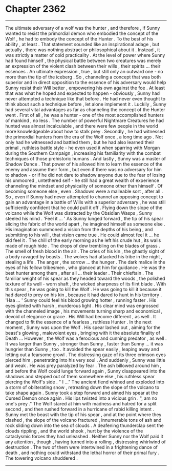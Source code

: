 
# Chapter 2362


---

The ultimate adversary of a wolf was the hunter , and therefore , if Sunny wanted to resist the primordial demon who embodied the concept of the Wolf , he had to embody the concept of the Hunter .
To the best of his ability , at least .
That statement sounded like an inspirational adage , but actually , there was nothing abstract or philosophical about it . Instead , it was strictly a matter of cold practicality . At the level of power where Sunny had found himself , the physical battle between two creatures was merely an expression of the violent clash between their wills , their spirits … their essences . An ultimate expression , true , but still only an outward one - no more than the tip of the iceberg .
So , channeling a concept that was both superior and in direct opposition to the essence of his adversary would help Sunny resist their Will better , empowering his own against the foe . At least that was what he hoped and expected to happen - obviously , Sunny had never attempted a technique like that before . He had never even thought to think about such a technique before , let alone implement it . Luckily , Sunny had several vital advantages as far as channeling the concept of the Hunter went .
First of all , he was a hunter - one of the most accomplished hunters of mankind , no less . The number of powerful Nightmare Creatures he had hunted was almost incalculable , and there were few people in the world more knowledgeable about how to stalk prey . Secondly , he had witnessed the primordial hunters from the era of the Wolf once , a long time ago . Not only had he witnessed and battled them , but he had also learned their primal , ruthless battle style - he even used it when sparring with Morgan during the Southern Campaign , increasing his familiarity with the combat techniques of those prehistoric humans .
And lastly , Sunny was a master of Shadow Dance . That power of his allowed him to learn the essence of the enemy and assume their form , but even if there was no adversary for him to shadow - or if he did not dare to shadow anyone due to the fear of losing his unmoored , untethered self - he still had a great wealth of experience channeling the mindset and physicality of someone other than himself . Of becoming someone else , even . Shadows were a malleable sort , after all . So , even if Sunny had never attempted to channel an opposing concept to gain an advantage in a battle of Wills with a superior adversary , he was still sufficiently confident that he could pull it off .
Flying down the slope of the volcano while the Wolf was distracted by the Obsidian Wasps , Sunny steeled his mind . 'Feel it … ' As Sunny lunged forward , the tip of his spear slicing the fabric of the world apart , he imagined himself as someone else . His imagination summoned a vision from the depths of his being , and submitting to his will , that vision came true . He could almost feel it … he did feel it . The chill of the early morning as he left his crude hut , its walls made of rough hide . The drops of dew trembling on the blades of grass . The smell of fresh blood in the air . The cries of his kin , the ghastly sight of a body ravaged by beasts . The wolves had attacked his tribe in the night , stealing a life . The anger , the sorrow … the hunger . The dark malice in the eyes of his fellow tribesmen , who glanced at him for guidance . He was the best hunter among them , after all … their leader . Their chieftain . The familiar weight of his spear as they headed toward the woods , the polished texture of its well - worn shaft , the wicked sharpness of its flint blade .
With this spear , he was going to kill the Wolf . He was going to kill it because it had dared to prey on his kin , because it had dared to hunt in his territory . 'Haa … ' Sunny could feel his blood growing hotter , running faster . His eyes glinted with harsh , murderous light . His clear mind was engrossed with the channeled image , his movements turning sharp and economical , devoid of elegance or grace . His Will had become different , as well . It changed to fit the essence of a fearless , ruthless Hunter .
In the next moment , Sunny was upon the Wolf . His spear lashed out , aiming for the beast's glowing , malevolent eyes , bringing with it the absolute finality of Death … However , the Wolf was a ferocious and cunning predator , as well . It was larger than Sunny , stronger than Sunny , faster than Sunny … it was hungrier than Sunny , too . It avoided the spear easily , leaping away and letting out a fearsome growl . The distressing gaze of its three crimson eyes pierced him , penetrating into his very soul . And suddenly , Sunny was little and weak . He was prey paralyzed by fear .
The ash billowed around him , and before the Wolf could lunge forward again , Sunny disappeared into the shadows and stepped out of them somewhere else , his ruthless spear piercing the Wolf's side . " I …" The ancient fiend whined and exploded into a storm of obliterating snow , retreating down the slope of the volcano to take shape again .
Sunny took a step forward and aimed his spear at the Cursed Demon once again . His lips twisted into a vicious grin . ", am no one's prey ." The Wolf stared at him with madness and hatred for a split second , and then rushed forward in a hurricane of rabid killing intent .
Sunny met the beast with the tip of his spear , and at the point where they clashed , the slope of the volcano fractured , innumerable tons of ash and rock sliding down into the sea of clouds .
A deafening thunderclap sent the clouds rippling , and the world shook , hurt by the violence of the cataclysmic forces they had unleashed . Neither Sunny nor the Wolf paid it any attention , though , having turned into a rolling , distressing whirlwind of destruction . The two of them were intertwined in a frightening dance of death , and nothing could withstand the lethal horror of their primal fury .
The towering volcano shuddered .

---

